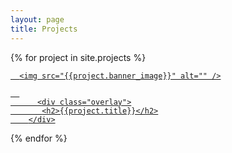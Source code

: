 ```yaml
---
layout: page
title: Projects
---
```


<div class="projects-view">

  {% for project in site.projects %}
        <a href="{{ site.baseurl }}{{ project.url }}">
    <div class="project-item">

      <img src="{{project.banner_image}}" alt="" />

      
          <div class="overlay">
           <h2>{{project.title}}</h2>
        </div>

</div>
      </a>
  {% endfor %}

</div>
